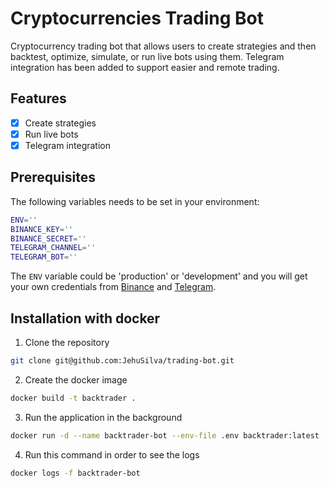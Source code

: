 # Cryptocurrencies Trading Bot
Cryptocurrency trading bot that allows users to create strategies and then backtest, optimize, simulate, or run live bots using them. Telegram integration has been added to support easier and remote trading.

## Features
- [x] Create strategies
- [x] Run live bots
- [x] Telegram integration

## Prerequisites
The following variables needs to be set in your environment:
```sh
ENV=''
BINANCE_KEY=''
BINANCE_SECRET=''
TELEGRAM_CHANNEL=''
TELEGRAM_BOT=''
```
The `ENV` variable could be 'production' or 'development' and you will get your own credentials from [Binance](https://www.binance.com/en/signup) and [Telegram](https://telegram.org/).

## Installation with docker
1. Clone the repository
```bash
git clone git@github.com:JehuSilva/trading-bot.git
```
2. Create the docker image
```bash
docker build -t backtrader .
```
3. Run the application in the background
```bash
docker run -d --name backtrader-bot --env-file .env backtrader:latest
```
4. Run this command in order to see the logs
```bash
docker logs -f backtrader-bot
```





